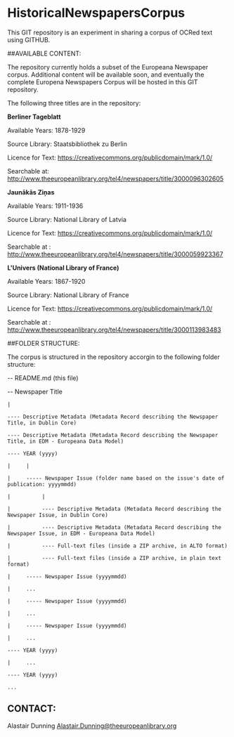 # HistoricalNewspapersCorpus
This GIT repository is an experiment in sharing a corpus of OCRed text using GITHUB.


##AVAILABLE CONTENT:

The repository currently holds a subset of the Europeana Newspaper corpus. Additional content will be available soon, and eventually the complete Europena Newspapers Corpus will be hosted in this GIT repository.

The following three titles are in the repository:

**Berliner Tageblatt**

Available Years: 1878-1929

Source Library: Staatsbibliothek zu Berlin

Licence for Text: https://creativecommons.org/publicdomain/mark/1.0/

Searchable at: http://www.theeuropeanlibrary.org/tel4/newspapers/title/3000096302605


**Jaunākās Ziņas**

Available Years: 1911-1936

Source Library: National Library of Latvia

Licence for Text: https://creativecommons.org/publicdomain/mark/1.0/

Searchable at : http://www.theeuropeanlibrary.org/tel4/newspapers/title/3000059923367


**L'Univers (National Library of France)**

Available Years: 1867-1920

Source Library: National Library of France

Licence for Text: https://creativecommons.org/publicdomain/mark/1.0/

Searchable at : http://www.theeuropeanlibrary.org/tel4/newspapers/title/3000113983483



##FOLDER STRUCTURE:

The corpus is structured in the repository accorgin to the following folder structure:

-- README.md (this file)

-- Newspaper Title

    |

    ---- Descriptive Metadata (Metadata Record describing the Newspaper Title, in Dublin Core)

    ---- Descriptive Metadata (Metadata Record describing the Newspaper Title, in EDM - Europeana Data Model)

    ---- YEAR (yyyy)

    |     |

    |     ----- Newspaper Issue (folder name based on the issue's date of publication: yyyymmdd)

    |          |

    |          ---- Descriptive Metadata (Metadata Record describing the Newspaper Issue, in Dublin Core)

    |          ---- Descriptive Metadata (Metadata Record describing the Newspaper Issue, in EDM - Europeana Data Model)

    |          ---- Full-text files (inside a ZIP archive, in ALTO format)

    |          ---- Full-text files (inside a ZIP archive, in plain text format)

    |     ----- Newspaper Issue (yyyymmdd)

    |     ...

    |     ----- Newspaper Issue (yyyymmdd)

    |     ...

    |     ----- Newspaper Issue (yyyymmdd)

    |     ...

    ---- YEAR (yyyy)

    |     ...

    ---- YEAR (yyyy)

    ...



## CONTACT:


Alastair Dunning <Alastair.Dunning@theeuropeanlibrary.org>
 

